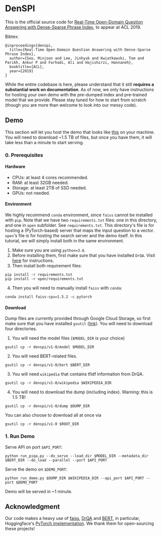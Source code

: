 # DenSPI
This is the official source code for 
[Real-Time Open-Domain Question Answering with Dense-Sparse Phrase Index](),
to appear at ACL 2019.

Bibtex:
```
@inproceedings{denspi,
  title={Real-Time Open-Domain Question Answering with Dense-Sparse Phrase Index},
  author={Seo, Minjoon and Lee, Jinhyuk and Kwiatkowski, Tom and Parikh, Ankur P and Farhadi, Ali and Hajishirzi, Hannaneh},
  booktitle={ACL},
  year={2019}
}
```

While the entire codebase is here, please understand that it still **requires a substantial work on documentation**.
As of now, we only have instructions for hosting your own demo with the pre-dumped index and pre-trained model that we provide.
Please stay tuned for how to start from scratch (though you are more than welcome to look into our messy code).


## Demo
This section will let you host the demo that looks like [this](https://nlp.cs.washington.edu/denspi)
on your machine.
You will need to download ~1.5 TB of files, but once you have them, it will take less than a minute to start serving.

### 0. Prerequisites

#### Hardware
- CPUs: at least 4 cores recommended.
- RAM: at least 32GB needed.
- Storage: at least 2TB of SSD needed.
- GPUs: not needed.


#### Environment
We highly recommend `conda` environment, since `faiss` cannot be installed with `pip`.
Note that we have two `requirements.txt` files: one in this directory, and one in `open` subfolder.
See `requirements.txt`. 
This directory's file is for hosting a (PyTorch-based) server that maps the input question to a vector.
`open`'s file is for hosting the search server and the demo itself.
In this tutorial, we will simply install both in the same environment.
1. Make sure you are using `python=3.6`.
2. Before installing them, first make sure that you have installed `DrQA`. 
Visit [here](https://github.com/facebookresearch/DrQA) for instructions.
3. Then install both requirement files:
```
pip install -r requirements.txt
pip install -r open/requirements.txt
```
4. Then you will need to manually install `faiss` with `conda`:
```
conda install faiss-cpu=1.5.2 -c pytorch
```


#### Download
Dump files are currently provided through Google Cloud Storage,
 so first make sure that you have installed `gsutil` ([link](https://cloud.google.com/storage/docs/gsutil_install)).
You will need to download four directories. 
1. You will need the model files (`$MODEL_DIR` is your choice)
```
gsutil cp -r denspi/v1-0/model $MODEL_DIR
``` 

2. You will need BERT-related files. 
```
gsutil cp -r denspi/v1-0/bert $BERT_DIR
```

3. You will need `wikipedia` that contains tfidf information from DrQA. 
```
gsutil cp -r denspi/v1-0/wikipedia $WIKIPEDIA_DIR
```
4. You will need to download the dump (including index). Warning: this is 1.5 TB!
```
gsutil cp -r denspi/v1-0/dump $DUMP_DIR
```

You can also choose to download all at once via
```
gsutil cp -r denspi/v1-0 $ROOT_DIR
```


### 1. Run Demo

Serve API on port `$API_PORT`:
```
python run_piqa.py --do_serve --load_dir $MODEL_DIR --metadata_dir $BERT_DIR --do_load --parallel --port $API_PORT
```


Serve the demo on `$DEMO_PORT`:
```
python run_demo.py $DUMP_DIR $WIKIPEDIA_DIR --api_port $API_PORT --port $DEMO_PORT
```

Demo will be served in ~1 minute.


## Acknowledgment
Our code makes a heavy use of [faiss](https://github.com/facebookresearch/faiss), 
[DrQA](https://github.com/facebookresearch/DrQA) and [BERT](https://github.com/google-research/bert), in particular,
Huggingface's [PyTorch implementation](https://github.com/huggingface/pytorch-pretrained-BERT).
We thank them for open-sourcing these projects!
